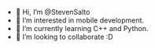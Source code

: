 - 👋 Hi, I’m @StevenSalto
- 👀 I’m interested in mobile development.
- 🌱 I’m currently learning C++ and Python.
- 💞️ I’m looking to collaborate :D
<!--- 📫 How to reach me ... --->

<!---
StevenSalto/StevenSalto is a ✨ special ✨ repository because its `README.md` (this file) appears on your GitHub profile.
You can click the Preview link to take a look at your changes.
--->
